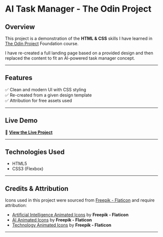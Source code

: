 # AI Task Manager - The Odin Project

## Overview

This project is a demonstration of the **HTML & CSS** skills I have learned in [The Odin Project](https://www.theodinproject.com/) Foundation course.

I have re-created a full landing page based on a provided design and then replaced the content to fit an AI-powered task manager concept.

---

## Features

✅ Clean and modern UI with CSS styling  
✅ Re-created from a given design template  
✅ Attribution for free assets used

---

## Live Demo

🔗 **[View the Live Project]()**

---

## Technologies Used

- HTML5
- CSS3 (Flexbox)

---

## Credits & Attribution

Icons used in this project were sourced from [Freepik - Flaticon](https://www.flaticon.com/) and require attribution:

- [Artificial Intelligence Animated Icons](https://www.flaticon.com/free-animated-icons/artificial-intelligence) by **Freepik - Flaticon**
- [AI Animated Icons](https://www.flaticon.com/free-animated-icons/ai) by **Freepik - Flaticon**
- [Technology Animated Icons](https://www.flaticon.com/free-animated-icons/technology) by **Freepik - Flaticon**

---
